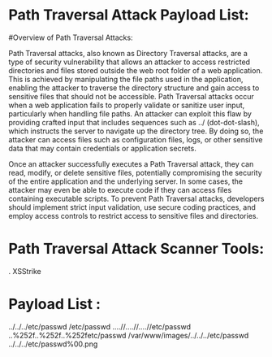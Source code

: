 # Path Traversal Attack Payload List:
#Overview of Path Traversal Attacks:

Path Traversal attacks, also known as Directory Traversal attacks, are a type of security vulnerability that allows an attacker to access restricted directories and files stored outside the web root folder of a web application. This is achieved by manipulating the file paths used in the application, enabling the attacker to traverse the directory structure and gain access to sensitive files that should not be accessible. Path Traversal attacks occur when a web application fails to properly validate or sanitize user input, particularly when handling file paths. An attacker can exploit this flaw by providing crafted input that includes sequences such as ../ (dot-dot-slash), which instructs the server to navigate up the directory tree. By doing so, the attacker can access files such as configuration files, logs, or other sensitive data that may contain credentials or application secrets.

Once an attacker successfully executes a Path Traversal attack, they can read, modify, or delete sensitive files, potentially compromising the security of the entire application and the underlying server. In some cases, the attacker may even be able to execute code if they can access files containing executable scripts. To prevent Path Traversal attacks, developers should implement strict input validation, use secure coding practices, and employ access controls to restrict access to sensitive files and directories.

# Path Traversal Attack Scanner Tools:
. XSStrike


# Payload List :

../../../etc/passwd
/etc/passwd
....//....//....//etc/passwd
..%252f..%252f..%252fetc/passwd
/var/www/images/../../../etc/passwd
../../../etc/passwd%00.png
